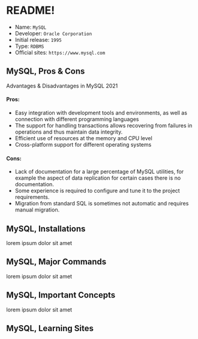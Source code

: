 # README!
* Name: `MySQL`
* Developer: `Oracle Corporation`
* Initial release: `1995`
* Type: `RDBMS`
* Official sites: `https://www.mysql.com`

## MySQL, Pros & Cons
Advantages & Disadvantages in MySQL 2021

#### Pros:
* Easy integration with development tools and environments, as well as connection with different programming languages
* The support for handling transactions allows recovering from failures in operations and thus maintain data integrity.
* Efficient use of resources at the memory and CPU level
* Cross-platform support for different operating systems

#### Cons:
* Lack of documentation for a large percentage of MySQL utilities, for example the aspect of data replication for certain cases there is no documentation.
* Some experience is required to configure and tune it to the project requirements.
* Migration from standard SQL is sometimes not automatic and requires manual migration.

## MySQL, Installations
lorem ipsum dolor sit amet

## MySQL, Major Commands
lorem ipsum dolor sit amet

## MySQL, Important Concepts
lorem ipsum dolor sit amet

## MySQL, Learning Sites
